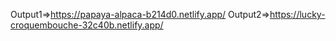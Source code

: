 Output1=>https://papaya-alpaca-b214d0.netlify.app/
Output2=>https://lucky-croquembouche-32c40b.netlify.app/